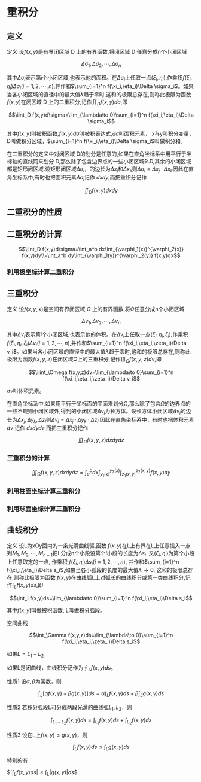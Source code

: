 # 重积分

## 定义

定义 设$f(x,y)$是有界闭区域 D 上的有界函数,将闭区域 D 任意分成n个小闭区域

$$\Delta \sigma_1,\Delta \sigma_2,\cdots,\Delta \sigma_n$$

其中$\Delta \sigma_i$表示第$i$个小闭区域,也表示他的面积。在$\Delta \sigma_i$上任取一点$(\xi_i,\eta_i)$,作乘积$f(\xi_i,\eta_i)\Delta \sigma_i(i=1,2,\cdots,n)$,并作和$\sum_{i=1}^n f(\xi_i,\eta_i)\Delta \sigma_i$。如果当各小闭区域的直径中的最大值$\lambda$趋于零时,这和的极限总存在,则称此极限为函数$f(x,y)$在闭区域 D 上的二重积分,记作$\iint_D f(x,y)d\sigma$,即

$$\iint_D f(x,y)d\sigma=\lim_{\lambda\to 0}\sum_{i=1}^n f(\xi_i,\eta_i)\Delta \sigma_i$$

其中$f(x,y)$叫被积函数,$f(x,y)d\sigma$叫被积表达式,$d\sigma$叫面积元素，
x与y叫积分变量，D叫做积分区域，$\sum_{i=1}^n f(\xi_i,\eta_i)\Delta \sigma_i$叫做积分和。

在二重积分的定义中对闭区域 D的划分是任意的,如果在直角坐标系中用平行于坐标轴的直线网来划分 D,那么除了包含边界点的一些小闭区域外D,其余的小闭区域都是矩形闭区域.设矩形闭区域$\Delta \sigma_i$，的边长为$\Delta x_j$和$\Delta x_k$则$\Delta \sigma_i=\Delta x_j \cdot \Delta x_k$因此在直角坐标系中,有时也把面积元素$\Delta \sigma_i$记作 $dxdy$,而把重积分记作

$$\iint_D f(x,y)dxdy$$

## 二重积分的性质

## 二重积分的计算

$$\iint_D f(x,y)d\sigma=\int_a^b dx\int_{\varphi_1(x)}^{\varphi_2(x)} f(x,y)dy\\=\int_a^b dy\int_{\varphi_1(y)}^{\varphi_2(y)} f(x,y)dx$$

### 利用极坐标计算二重积分

## 三重积分

定义 设$f(x,y,x)$是空间有界闭区域 $\Omega$ 上的有界函数,将$\Omega$任意分成n个小闭区域

$$\Delta v_1,\Delta v_2,\cdots,\Delta v_n$$

其中$\Delta v_i$表示第$i$个小闭区域,也表示他的体积。在$\Delta v_i$上任取一点$(\xi_i,\eta_i,\zeta_i)$,作乘积$f(\xi_i,\eta_i,\zeta_i)\Delta v_i(i=1,2,\cdots,n)$,并作和$\sum_{i=1}^n f(\xi_i,\eta_i,\zeta_i)\Delta v_i$。如果当各小闭区域的直径中的最大值$\lambda$趋于零时,这和的极限总存在,则称此极限为函数$f(x,y,z)$在闭区域$\Omega$上的三重积分,记作$\iiint_\Omega f(x,y,z)dv$,即

$$\iiint_\Omega f(x,y,z)dv=\lim_{\lambda\to 0}\sum_{i=1}^n f(\xi_i,\eta_i,\zeta_i)\Delta v_i$$

$dv$叫体积元素。

在直角坐标系中,如果用平行于坐标面的平面来划分$\Omega$,那么除了包含$\Omega$的边界点的一些不规则小闭区域外,得到的小闭区域$\Delta v_i$为长方体。设长方体小闭区域$\Delta v_i$的边长为$\Delta x_j,\Delta y_k,\Delta z_l$则$\Delta v_i=\Delta x_j\cdot \Delta y_k\cdot \Delta z_l$.因此在直角坐标系中，有时也把体积元素 $dv$ 记作 $dxdydz$,而把三重积分记作

$$\iiint_\Omega f(x,y,z)dxdydz$$

### 三重积分的计算

$$\iiint_\Omega f(x,y,z)dxdydz=\int_a^b dx\int_{y_1(x)}^{y_2(x)}\int_{z_1(x,y)}^{z_2(x,y)} f(x,y)dy$$

### 利用柱面坐标计算三重积分

### 利用球面坐标计算三重积分

## 曲线积分

定义 设L为xOy面内的一条光滑曲线驱,函数 $f(x,y)$在L上有界在L上任意插入一点列$M_1,M_2,\cdots,M_{n-1}$把L分成n个小段设第个$i$小段的长度为$\Delta s_i$. 又$(\xi_i,\eta_i)$为第个小段上任意取定的一点, 作乘积 $f(\xi_i,\eta_i)\Delta s_i(i=1,2,\cdots,n)$, 并作和$\sum_{i=1}^n f(\xi_i,\eta_i)\Delta s_i$,如果当各小弧段的长度的最大值$\lambda \to0$, 这和的极限总存在,则称此极限为函数 $f(x,y)$在曲线弧L上对弧长的曲线积分或第一类曲线积分,记作$\int_Lf(x,y)ds$,即

$$\int_Lf(x,y)ds=\lim_{\lambda\to 0}\sum_{i=1}^n f(\xi_i,\eta_i)\Delta s_i$$

其中$f(x,y)$叫做被积函数, L叫做积分弧段。

空间曲线

$$\int_\Gamma f(x,y,z)ds=\lim_{\lambda\to 0}\sum_{i=1}^n f(\xi_i,\eta_i,\zeta_i)\Delta s_i$$

如果$L=L_1+L_2$

如果L是闭曲线，曲线积分记作为$\oint_Lf(x,y)ds$。

性质1 设$\alpha,\beta$为常数，则

$$\int_L [\alpha f(x,y)+\beta g(x,y)]ds=\alpha\int_Lf(x,y)ds+\beta\int_Lg(x,y)ds$$

性质2 若积分弧段L可分成两段光滑的曲线弧$L_1,L_2$，则

$$\int_{L_1+L_2}f(x,y)ds=\int_{L_1}f(x,y)ds+\int_{L_2}f(x,y)ds$$

性质3 设在L上$f(x,y)\le g(x,y)$，则

$$\int_Lf(x,y)ds\le\int_Lg(x,y)ds$$

特别的有

$$|\int_Lf(x,y)ds|\le\int_L|g(x,y)|ds\$$







